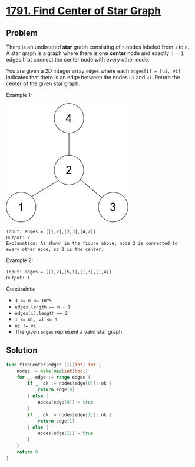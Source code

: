 # [1791. Find Center of Star Graph](https://leetcode.com/problems/find-center-of-star-graph/)

## Problem

There is an undirected **star** graph consisting of `n` nodes labeled from `1` to `n`. A star graph is a graph where there is one **center** node and exactly `n - 1` edges that connect the center node with every other node.

You are given a 2D integer array `edges` where each `edges[i] = [ui, vi]` indicates that there is an edge between the nodes `ui` and `vi`. Return the center of the given star graph.
 

Example 1:

![alt text](image.png)

```
Input: edges = [[1,2],[2,3],[4,2]]
Output: 2
Explanation: As shown in the figure above, node 2 is connected to every other node, so 2 is the center.
```

Example 2:

```
Input: edges = [[1,2],[5,1],[1,3],[1,4]]
Output: 1
``` 

Constraints:

- `3 <= n <= 10^5`
- `edges.length == n - 1`
- `edges[i].length == 2`
- `1 <= ui, vi <= n`
- `ui != vi`
- The given `edges` represent a valid star graph.

## Solution

```go
func findCenter(edges [][]int) int {
	nodes := make(map[int]bool)
	for _, edge := range edges {
		if _, ok := nodes[edge[0]]; ok {
			return edge[0]
		} else {
			nodes[edge[0]] = true
		}
		if _, ok := nodes[edge[1]]; ok {
			return edge[1]
		} else {
			nodes[edge[1]] = true
		}
	}
	return 0
}
```